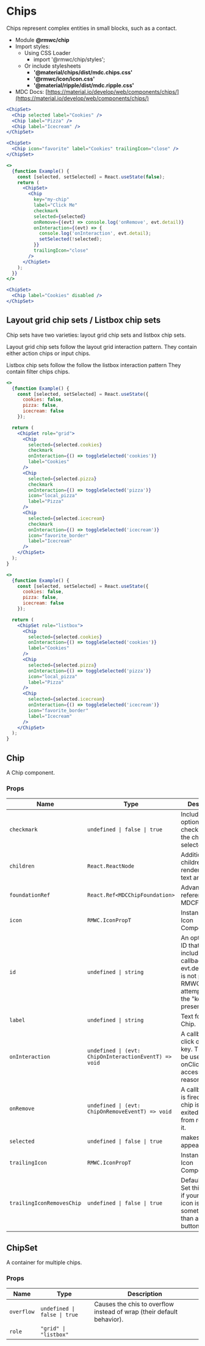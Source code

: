 # Chips

Chips represent complex entities in small blocks, such as a contact.

- Module **@rmwc/chip**
- Import styles:
  - Using CSS Loader
    - import '@rmwc/chip/styles';
  - Or include stylesheets
    - **'@material/chips/dist/mdc.chips.css'**
    - **'@rmwc/icon/icon.css'**
    - **'@material/ripple/dist/mdc.ripple.css'**
- MDC Docs: [https://material.io/develop/web/components/chips/](https://material.io/develop/web/components/chips/)

```jsx
<ChipSet>
  <Chip selected label="Cookies" />
  <Chip label="Pizza" />
  <Chip label="Icecream" />
</ChipSet>
```

```jsx
<ChipSet>
  <Chip icon="favorite" label="Cookies" trailingIcon="close" />
</ChipSet>
```

```jsx
<>
  {function Example() {
    const [selected, setSelected] = React.useState(false);
    return (
      <ChipSet>
        <Chip
          key="my-chip"
          label="Click Me"
          checkmark
          selected={selected}
          onRemove={(evt) => console.log('onRemove', evt.detail)}
          onInteraction={(evt) => {
            console.log('onInteraction', evt.detail);
            setSelected(!selected);
          }}
          trailingIcon="close"
        />
      </ChipSet>
    );
  }}
</>
```

```jsx
<ChipSet>
  <Chip label="Cookies" disabled />
</ChipSet>
```

## Layout grid chip sets / Listbox chip sets

Chip sets have two varieties: layout grid chip sets and listbox chip sets.

Layout grid chip sets follow the layout grid interaction pattern. They contain either action chips or input chips.

Listbox chip sets follow the follow the listbox interaction pattern They contain filter chips chips.

```jsx
<>
  {function Example() {
    const [selected, setSelected] = React.useState({
      cookies: false,
      pizza: false,
      icecream: false
    });

  return (
    <ChipSet role="grid">
      <Chip
        selected={selected.cookies}
        checkmark
        onInteraction={() => toggleSelected('cookies')}
        label="Cookies"
      />
      <Chip
        selected={selected.pizza}
        checkmark
        onInteraction={() => toggleSelected('pizza')}
        icon="local_pizza"
        label="Pizza"
      />
      <Chip
        selected={selected.icecream}
        checkmark
        onInteraction={() => toggleSelected('icecream')}
        icon="favorite_border"
        label="Icecream"
      />
    </ChipSet>
  );
}
```

```jsx
<>
  {function Example() {
    const [selected, setSelected] = React.useState({
      cookies: false,
      pizza: false,
      icecream: false
    });

  return (
    <ChipSet role="listbox">
      <Chip
        selected={selected.cookies}
        onInteraction={() => toggleSelected('cookies')}
        label="Cookies"
      />
      <Chip
        selected={selected.pizza}
        onInteraction={() => toggleSelected('pizza')}
        icon="local_pizza"
        label="Pizza"
      />
      <Chip
        selected={selected.icecream}
        onInteraction={() => toggleSelected('icecream')}
        icon="favorite_border"
        label="Icecream"
      />
    </ChipSet>
  );
}
```

## Chip

A Chip component.

### Props

| Name                      | Type                                                  | Description                                                                                                                                  |
| ------------------------- | ----------------------------------------------------- | -------------------------------------------------------------------------------------------------------------------------------------------- |
| `checkmark`               | `undefined \| false \| true`                          | Includes an optional checkmark for the chips selected state.                                                                                 |
| `children`                | `React.ReactNode`                                     | Additional children will be rendered in the text area.                                                                                       |
| `foundationRef`           | `React.Ref<MDCChipFoundation>`                        | Advanced: A reference to the MDCFoundation.                                                                                                  |
| `icon`                    | `RMWC.IconPropT`                                      | Instance of an Icon Component.                                                                                                               |
| `id`                      | `undefined \| string`                                 | An optional chip ID that will be included in callback evt.detail. If this is not passed, RMWC will attempt to use the "key" prop if present. |
| `label`                   | `undefined \| string`                                 | Text for your Chip.                                                                                                                          |
| `onInteraction`           | `undefined \| (evt: ChipOnInteractionEventT) => void` | A callback for click or enter key. This should be used over onClick for accessibility reasons.                                               |
| `onRemove`                | `undefined \| (evt: ChipOnRemoveEventT) => void`      | A callback that is fired once the chip is in an exited state from removing it.                                                               |
| `selected`                | `undefined \| false \| true`                          | makes the Chip appear selected.                                                                                                              |
| `trailingIcon`            | `RMWC.IconPropT`                                      | Instance of an Icon Component.                                                                                                               |
| `trailingIconRemovesChip` | `undefined \| false \| true`                          | Defaults to true. Set this to false if your trailing icon is something other than a remove button.                                           |

## ChipSet

A container for multiple chips.

### Props

| Name       | Type                         | Description                                                           |
| ---------- | ---------------------------- | --------------------------------------------------------------------- |
| `overflow` | `undefined \| false \| true` | Causes the chis to overflow instead of wrap (their default behavior). |
| `role`     | `"grid" \| "listbox"`        |                                                                       |
